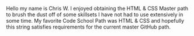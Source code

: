 Hello my name is Chris W. I enjoyed obtaining the HTML & CSS Master path to brush the dust off of some skillsets I have not had to use extensively in some time. My favorite Code School Path was HTML & CSS and hopefully this string satisfies requirements for the current master GitHub path.
